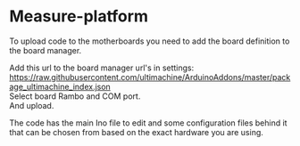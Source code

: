 # Measure-platform

To upload code to the motherboards you need to add the board definition to the board manager.  
  
Add this url to the board manager url's in settings: https://raw.githubusercontent.com/ultimachine/ArduinoAddons/master/package_ultimachine_index.json  
Select board Rambo and COM port.   
And upload.

The code has the main Ino file to edit and some configuration files behind it that can be chosen from based on the exact hardware you are using.
